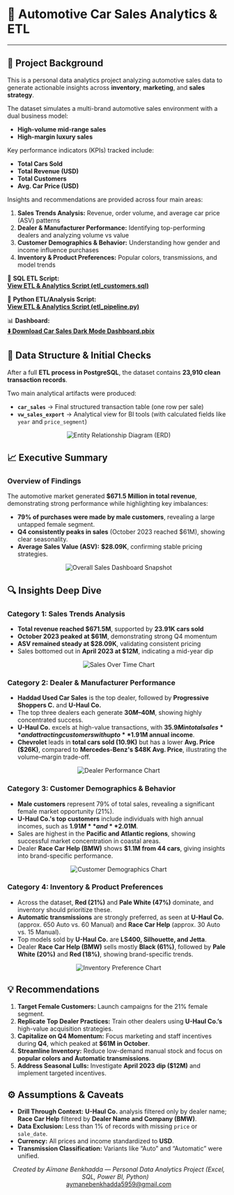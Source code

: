 # 🚗 Automotive Car Sales Analytics & ETL

---

## 📘 Project Background

This is a personal data analytics project analyzing automotive sales data to generate actionable insights across **inventory**, **marketing**, and **sales strategy**.

The dataset simulates a multi-brand automotive sales environment with a dual business model:

* **High-volume mid-range sales**
* **High-margin luxury sales**

Key performance indicators (KPIs) tracked include:

* **Total Cars Sold**
* **Total Revenue (USD)**
* **Total Customers**
* **Avg. Car Price (USD)**

Insights and recommendations are provided across four main areas:

1. **Sales Trends Analysis:** Revenue, order volume, and average car price (ASV) patterns  
2. **Dealer & Manufacturer Performance:** Identifying top-performing dealers and analyzing volume vs value  
3. **Customer Demographics & Behavior:** Understanding how gender and income influence purchases  
4. **Inventory & Product Preferences:** Popular colors, transmissions, and model trends

🔗 **SQL ETL Script:**  
**[View ETL & Analytics Script (etl_customers.sql)](https://github.com/aymaneben595/Automotive-Car-Sales-Analytics-ETL-/blob/b95acd9c102d59b0a3d4ecc820e2744f814c451d/Car%20Sales%20Project/VSCode%2C%20SQL%20%26%20Python/SQL/etl_customers.sql)**

🐍 **Python ETL/Analysis Script:**  
**[View ETL & Analytics Script (etl_pipeline.py)](https://github.com/aymaneben595/Automotive-Car-Sales-Analytics-ETL-/blob/91aa422c8a860525c715f1fa89fa657c7a17abad/VSCode%2C%20SQL%20%26%20Python/Python/etl_pipeline.py)**

📊 **Dashboard:**  
**[⬇️ Download Car Sales Dark Mode Dashboard.pbix](https://github.com/aymaneben595/Automotive-Car-Sales-Analytics-ETL-/raw/ff5795cbf8b7f39ac0d61cc357a358097059f840/Power%20Bi/Car%20Sales%20Dark%20Mode%20Dashboard.pbix)**

## 🧩 Data Structure & Initial Checks

After a full **ETL process in PostgreSQL**, the dataset contains **23,910 clean transaction records**.

Two main analytical artifacts were produced:

* **`car_sales`** → Final structured transaction table (one row per sale)
* **`vw_sales_export`** → Analytical view for BI tools (with calculated fields like `year` and `price_segment`)

<p align="center">
  <img src="Images/car_sales_erd.png" alt="Entity Relationship Diagram (ERD)">
</p>

## 📈 Executive Summary

### Overview of Findings

The automotive market generated **$671.5 Million in total revenue**, demonstrating strong performance while highlighting key imbalances:

* **79% of purchases were made by male customers**, revealing a large untapped female segment.
* **Q4 consistently peaks in sales** (October 2023 reached $61M), showing clear seasonality.
* **Average Sales Value (ASV):** **$28.09K**, confirming stable pricing strategies.

<p align="center">
  <img src="Images/dash.PNG" alt="Overall Sales Dashboard Snapshot">
</p>

## 🔍 Insights Deep Dive

### **Category 1: Sales Trends Analysis**

* **Total revenue reached $671.5M**, supported by **23.91K cars sold**  
* **October 2023 peaked at $61M**, demonstrating strong Q4 momentum  
* **ASV remained steady at $28.09K**, validating consistent pricing  
* Sales bottomed out in **April 2023 at $12M**, indicating a mid-year dip

<p align="center">
  <img src="Images/over.PNG" alt="Sales Over Time Chart">
</p>

### **Category 2: Dealer & Manufacturer Performance**

* **Haddad Used Car Sales** is the top dealer, followed by **Progressive Shoppers C.** and **U-Haul Co.**  
* The top three dealers each generate **$30M–$40M**, showing highly concentrated success.  
* **U-Haul Co.** excels at high-value transactions, with **$35.9M in total sales** and attracting customers with up to **$1.91M annual income**.  
* **Chevrolet** leads in **total cars sold (10.9K)** but has a lower **Avg. Price ($26K)**, compared to **Mercedes-Benz's $48K Avg. Price**, illustrating the volume–margin trade-off.

<p align="center">
  <img src="Images/dealer.PNG" alt="Dealer Performance Chart">
</p>

### **Category 3: Customer Demographics & Behavior**

* **Male customers** represent 79% of total sales, revealing a significant female market opportunity (21%).  
* **U-Haul Co.'s top customers** include individuals with high annual incomes, such as **$1.91M** and **$2.01M**.  
* Sales are highest in the **Pacific and Atlantic regions**, showing successful market concentration in coastal areas.  
* Dealer **Race Car Help (BMW)** shows **$1.1M from 44 cars**, giving insights into brand-specific performance.

<p align="center">
  <img src="Images/dash2.PNG" alt="Customer Demographics Chart">
</p>

### **Category 4: Inventory & Product Preferences**

* Across the dataset, **Red (21%)** and **Pale White (47%)** dominate, and inventory should prioritize these.  
* **Automatic transmissions** are strongly preferred, as seen at **U-Haul Co.** (approx. 650 Auto vs. 60 Manual) and **Race Car Help** (approx. 30 Auto vs. 15 Manual).  
* Top models sold by **U-Haul Co.** are **LS400, Silhouette, and Jetta**.  
* Dealer **Race Car Help (BMW)** sells mostly **Black (61%)**, followed by **Pale White (20%)** and **Red (18%)**, showing brand-specific trends.

<p align="center">
  <img src="Images/dash3.PNG" alt="Inventory Preference Chart">
</p>

## 💡 Recommendations

1. **Target Female Customers:** Launch campaigns for the 21% female segment.  
2. **Replicate Top Dealer Practices:** Train other dealers using **U-Haul Co.’s** high-value acquisition strategies.  
3. **Capitalize on Q4 Momentum:** Focus marketing and staff incentives during **Q4**, which peaked at **$61M in October**.  
4. **Streamline Inventory:** Reduce low-demand manual stock and focus on **popular colors and Automatic transmissions**.  
5. **Address Seasonal Lulls:** Investigate **April 2023 dip ($12M)** and implement targeted incentives.

## ⚙️ Assumptions & Caveats

* **Drill Through Context:** **U-Haul Co.** analysis filtered only by dealer name; **Race Car Help** filtered by **Dealer Name and Company (BMW)**.
* **Data Exclusion:** Less than 1% of records with missing `price` or `sale_date`.
* **Currency:** All prices and income standardized to **USD**.
* **Transmission Classification:** Variants like “Auto” and “Automatic” were unified.

<p align="center">
  <i>Created by Aïmane Benkhadda — Personal Data Analytics Project (Excel, SQL, Power BI, Python)</i>
  <br>
  <a href="mailto:aymanebenkhadda5959@gmail.com">aymanebenkhadda5959@gmail.com</a>
</p>
